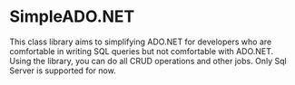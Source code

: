 # SimpleADO.NET
This class library aims to simplifying ADO.NET for developers who are comfortable in writing SQL queries but not comfortable with ADO.NET. Using the library, you can do all CRUD operations and other jobs.  Only Sql Server is supported for now.
